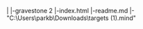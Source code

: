 |
|-gravestone 2
|-index.html
|-readme.md
|-"C:\Users\parkb\Downloads\targets (1).mind"

  <head>
    <meta name="viewport" content="width=device-width, initial-scale=1" />
    <script src="https://cdn.jsdelivr.net/gh/hiukim/mind-ar-js@1.1.5/dist/mindar-image.prod.js"></script>
    <script src="https://aframe.io/releases/1.2.0/aframe.min.js"></script>
    <script src="https://cdn.jsdelivr.net/gh/donmccurdy/aframe-extras@v6.1.1/dist/aframe-extras.min.js"></script>
    <a-scene mindar-image="imageTargetSrc: "C:\Users\parkb\Downloads\Canada Revisited Hardcover.html";" color-space="sRGB" renderer="colorManagement: true, physicallyCorrectLights" vr-mode-ui="enabled: false" device-orientation-permission-ui="enabled: false">
    <script src="video-handler.js"></script>
<a-scene mindar-image="imageTargetSrc: targets.mind;" color-space="sRGB" renderer="colorManagement: true, physicallyCorrectLights" vr-mode-ui="enabled: false" device-orientation-permission-ui="enabled: false">
</head>
